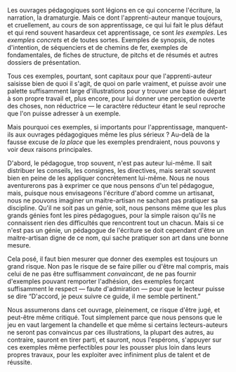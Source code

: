 <!-- Page: #626 Pourquoi un livre d'exemples ? -->

Les ouvrages pédagogiques sont légions en ce qui concerne l'écriture, la narration, la dramaturgie. Mais ce dont l'apprenti-auteur manque toujours, et cruellement, au cours de son apprentissage, ce qui lui fait le plus défaut et qui rend souvent hasardeux cet apprentissage, ce sont *les exemples*. Les *exemples concrets* et de toutes sortes. Exemples de synopsis, de notes d'intention, de séquenciers et de chemins de fer, exemples de fondamentales, de fiches de structure, de pitchs et de résumés et autres dossiers de présentation. 

Tous ces exemples, pourtant, sont capitaux pour que l'apprenti-auteur saisisse bien de quoi il s'agit, de quoi on parle vraiment, et puisse avoir une palette suffisamment large d'illustrations pour y trouver une base de départ à son propre travail et, plus encore, pour lui donner une perception ouverte des choses, non réductrice — le caractère réducteur étant le seul reproche que l'on puisse adresser à un exemple.

Mais pourquoi ces exemples, si importants pour l'apprentissage, manquent-ils aux ouvrages pédagogiques même les plus sérieux ? Au-delà de la fausse excuse de *la place* que les exemples prendraient, nous pouvons y voir deux raisons principales.

D'abord, le pédagogue, trop souvent, n'est pas auteur lui-même. Il sait distribuer les conseils, les consignes, les directives, mais serait souvent bien en peine de les appliquer concrètement lui-même. Nous ne nous aventurerons pas à exprimer ce que nous pensons d'un tel pédagogue, mais, puisque nous envisageons l'écriture d'abord comme un artisanat, nous ne pouvons imaginer un maitre-artisan ne sachant pas pratiquer sa discipline. Qu'il ne soit pas un génie, soit, nous pensons même que les plus grands génies font les pires pédagogues, pour la simple raison qu'ils ne connaissent rien des difficultés que rencontrent tout un chacun. Mais si ce n'est pas un génie, un pédagogue de l'écriture se doit cependant d'être un maitre-artisan digne de ce nom, qui sache pratiquer son art dans une bonne mesure. 

Cela posé, il faut bien mesurer que donner des exemples est toujours un grand risque. Non pas le risque de se faire piller ou d'être mal compris, mais celui de ne pas être suffisamment *convaincant*, de ne pas fournir d'exemples pouvant remporter l'adhésion, des exemples forçant suffisamment le respect — faute d'admiration — pour que le lecteur puisse se dire “D'accord, je peux suivre ce guide, il me semble pertinent.”

Nous assumerons dans cet ouvrage, pleinement, ce risque d'être jugé, et peut-être même critiqué. Tout simplement parce que nous pensons que le jeu en vaut largement la chandelle et que même si certains lecteurs-auteurs ne seront pas convaincus par ces illustrations, la plupart des autres, au contraire, sauront en tirer parti, et sauront, nous l'espérons, s'appuyer sur ces exemples même perfectibles pour les pousser plus loin dans leurs propres travaux, pour les exploiter avec infiniment plus de talent et de réussite.